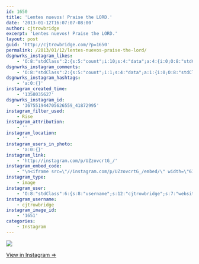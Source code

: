 ```yaml
---
id: 1650
title: 'Lentes nuevos! Praise the LORD.'
date: '2013-01-12T16:07:07-08:00'
author: cjtrowbridge
excerpt: 'Lentes nuevos! Praise the LORD.'
layout: post
guid: 'http://cjtrowbridge.com/?p=1650'
permalink: /2013/01/12/lentes-nuevos-praise-the-lord/
dsgnwrks_instagram_likes:
    - 'O:8:"stdClass":2:{s:5:"count";i:10;s:4:"data";a:4:{i:0;O:8:"stdClass":4:{s:8:"username";s:13:"landonbrenton";s:15:"profile_picture";s:107:"https://igcdn-photos-d-a.akamaihd.net/hphotos-ak-xap1/t51.2885-19/10608114_507073349433171_1461309534_a.jpg";s:2:"id";s:8:"55892794";s:9:"full_name";s:13:"Landon Benado";}i:1;O:8:"stdClass":4:{s:8:"username";s:14:"jessmarieleahy";s:15:"profile_picture";s:106:"https://igcdn-photos-f-a.akamaihd.net/hphotos-ak-xaf1/t51.2885-19/10560972_344548449082453_479117528_a.jpg";s:2:"id";s:8:"14324499";s:9:"full_name";s:4:"Jess";}i:2;O:8:"stdClass":4:{s:8:"username";s:14:"jeremytrautman";s:15:"profile_picture";s:84:"https://instagramimages-a.akamaihd.net/profiles/profile_19935397_75sq_1377018608.jpg";s:2:"id";s:8:"19935397";s:9:"full_name";s:15:"Jeremy Trautman";}i:3;O:8:"stdClass":4:{s:8:"username";s:9:"delta1188";s:15:"profile_picture";s:107:"https://igcdn-photos-e-a.akamaihd.net/hphotos-ak-xap1/t51.2885-19/10311208_608625432539164_1882531507_a.jpg";s:2:"id";s:8:"31167575";s:9:"full_name";s:8:"J Rueter";}}}'
dsgnwrks_instagram_comments:
    - 'O:8:"stdClass":2:{s:5:"count";i:1;s:4:"data";a:1:{i:0;O:8:"stdClass":4:{s:12:"created_time";s:10:"1358038397";s:4:"text";s:9:"#cuteness";s:4:"from";O:8:"stdClass":4:{s:8:"username";s:14:"steviesparkles";s:15:"profile_picture";s:107:"https://igcdn-photos-h-a.akamaihd.net/hphotos-ak-xpa1/t51.2885-19/10802486_605917789530439_1636931632_a.jpg";s:2:"id";s:9:"195137844";s:9:"full_name";s:13:"stevie macias";}s:2:"id";s:18:"367575179262350001";}}}'
dsgnwrks_instagram_hashtags:
    - 'a:0:{}'
instagram_created_time:
    - '1358035627'
dsgnwrks_instagram_id:
    - '367551944705626559_41872995'
instagram_filter_used:
    - Rise
instagram_attribution:
    - ''
instagram_location:
    - ''
instagram_users_in_photo:
    - 'a:0:{}'
instagram_link:
    - 'http://instagram.com/p/UZzovcrtG_/'
instagram_embed_code:
    - "\n<iframe src=\"//instagram.com/p/UZzovcrtG_/embed/\" width=\"612\" height=\"710\" frameborder=\"0\" scrolling=\"no\" allowtransparency=\"true\"></iframe>\n"
instagram_type:
    - image
instagram_user:
    - 'O:8:"stdClass":6:{s:8:"username";s:12:"cjtrowbridge";s:7:"website";s:0:"";s:15:"profile_picture";s:103:"https://igcdn-photos-f-a.akamaihd.net/hphotos-ak-xpa1/t51.2885-19/925559_452430704897917_67836701_a.jpg";s:9:"full_name";s:13:"CJ Trowbridge";s:3:"bio";s:0:"";s:2:"id";s:8:"41872995";}'
instagram_username:
    - cjtrowbridge
instagram_image_id:
    - '1651'
categories:
    - Instagram
---
```


[![](http://blog.cjtrowbridge.com/wp-content/uploads/2013/01/2b7313485d1511e2b28822000a9f1468_7.jpg)](http://instagram.com/p/UZzovcrtG_/)

[View in Instagram ⇒](http://instagram.com/p/UZzovcrtG_/)